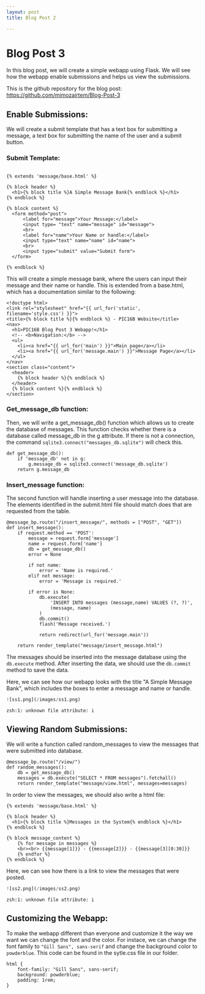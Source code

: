 ```yaml
---
layout: post
title: Blog Post 2

---
```


# Blog Post 3

In this blog post, we will create a simple webapp using Flask. We will see how the webapp enable submissions and helps us view the submissions. 

This is the github repository for the blog post: https://github.com/mimozairtem/Blog-Post-3

## Enable Submissions:

We will create a submit template that has a text box for submitting a message, a text box for submitting the name of the user and a submit button. 

### Submit Template:

```

{% extends 'message/base.html' %}

{% block header %}
  <h1>{% block title %}A Simple Message Bank{% endblock %}</h1>
{% endblock %}

{% block content %}
  <form method="post">
      <label for="message">Your Message:</label>
      <input type= "text" name="message" id="message">
      <br>
      <label for="name">Your Name or handle:</label>
      <input type="text" name="name" id="name">
      <br>
      <input type="submit" value="Submit form">
  </form>

{% endblock %}

````



This will create a simple message bank, where the users can input their message and their name or handle. This is extended from a base.html, which has a documentation similar to the following:

```
<!doctype html>
<link rel="stylesheet" href="{{ url_for('static', filename='style.css') }}">
<title>{% block title %}{% endblock %} - PIC16B Website</title>
<nav>
  <h1>PIC16B Blog Post 3 Webapp!</h1>
  <!-- <b>Navigation:</b> -->
  <ul>
    <li><a href="{{ url_for('main') }}">Main page</a></li>
    <li><a href="{{ url_for('message.main') }}">Message Page</a></li>
  </ul>
</nav>
<section class="content">
  <header>
    {% block header %}{% endblock %}
  </header>
  {% block content %}{% endblock %}
</section>
````


### Get_message_db function:

Then, we will write a get_message_db() function which allows us to create the database of messages. This function checks whether there is a database called message_db in the g attribute. If there is not a connection, the command `sqlite3.connect("messages_db.sqlite")` will check this.

```
def get_message_db():
    if 'message_db' not in g:
        g.message_db = sqlite3.connect('message_db.sqlite')
    return g.message_db
```

### Insert_message function:

The second function will handle inserting a user message into the database. The elements identified in the submit.html file should match does that are requested from the table. 

```
@message_bp.route("/insert_message/", methods = ["POST", "GET"])
def insert_message():
    if request.method == 'POST':
        message = request.form['message']
        name = request.form['name']
        db = get_message_db()
        error = None

        if not name:
            error = 'Name is required.'
        elif not message:
            error = 'Message is required.'

        if error is None:
            db.execute(
                'INSERT INTO messages (message,name) VALUES (?, ?)',
                (message, name)
            )
            db.commit()
            flash('Message received.')
       
            return redirect(url_for('message.main'))
        
    return render_template("message/insert_message.html")
```

The messages should be inserted into the message database using the `db.execute` method. After inserting the data, we should use the `db.commit` method to save the data.

Here, we can see how our webapp looks with the title "A Simple Message Bank", which includes the boxes to enter a message and name or handle.


```python
![ss1.png](/images/ss1.png)
```

    zsh:1: unknown file attribute: i


## Viewing Random Submissions:


We will write a function called random_messages to view the messages that were submitted into database.

```
@message_bp.route("/view/")
def random_messages():
    db = get_message_db()
    messages = db.execute("SELECT * FROM messages").fetchall()
    return render_template("message/view.html", messages=messages)
```

In order to view the messages, we should also write a html file:


```
{% extends 'message/base.html' %}

{% block header %}
  <h1>{% block title %}Messages in the System{% endblock %}</h1>
{% endblock %}

{% block message_content %}
    {% for message in messages %}
    <br><br> {{message[1]}} - {{message[2]}} - {{message[3][0:30]}}
    {% endfor %}
{% endblock %}
````


Here, we can see how there is a link to view the messages that were posted.


```python
![ss2.png](/images/ss2.png)
```

    zsh:1: unknown file attribute: i


## Customizing the Webapp:

To make the webapp different than everyone and customize it the way we want we can change the font and the color. For instace, we can change the font family to `"Gill Sans", sans-serif` and change the background color to `powderblue`. This code can be found in the sytle.css file in our folder.

```
html {
    font-family: "Gill Sans", sans-serif;
    background: powderblue;
    padding: 1rem;
}

```
